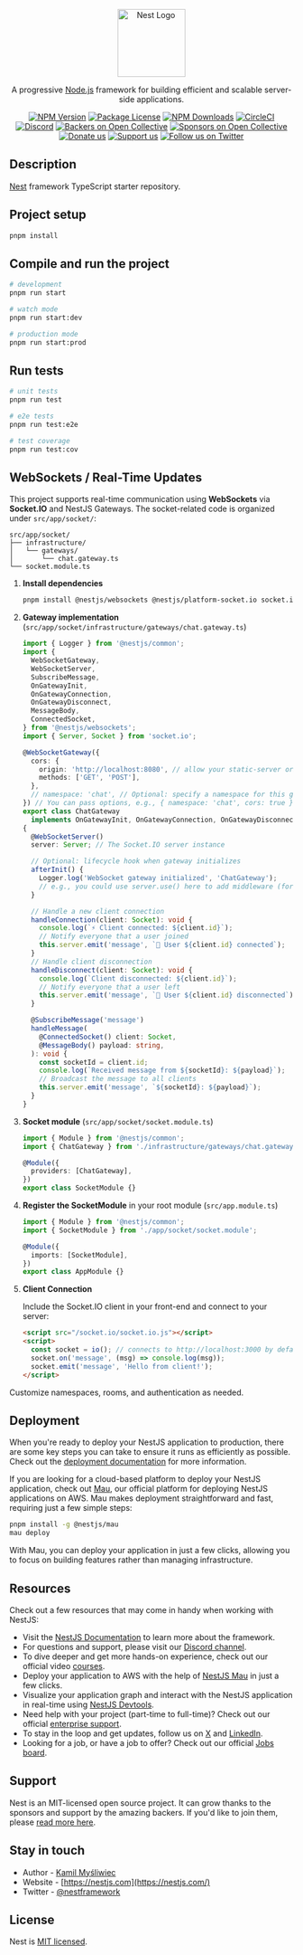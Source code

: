 <p align="center">
  <a href="http://nestjs.com/" target="blank"><img src="https://nestjs.com/img/logo-small.svg" width="120" alt="Nest Logo" /></a>
</p>

[circleci-image]: https://img.shields.io/circleci/build/github/nestjs/nest/master?token=abc123def456
[circleci-url]: https://circleci.com/gh/nestjs/nest

<p align="center">A progressive <a href="http://nodejs.org" target="_blank">Node.js</a> framework for building efficient and scalable server-side applications.</p>
<p align="center">
  <a href="https://www.npmjs.com/~nestjscore" target="_blank"><img src="https://img.shields.io/npm/v/@nestjs/core.svg" alt="NPM Version" /></a>
  <a href="https://www.npmjs.com/~nestjscore" target="_blank"><img src="https://img.shields.io/npm/l/@nestjs/core.svg" alt="Package License" /></a>
  <a href="https://www.npmjs.com/~nestjscore" target="_blank"><img src="https://img.shields.io/npm/dm/@nestjs/common.svg" alt="NPM Downloads" /></a>
  <a href="https://circleci.com/gh/nestjs/nest" target="_blank"><img src="https://img.shields.io/circleci/build/github/nestjs/nest/master" alt="CircleCI" /></a>
  <a href="https://discord.gg/G7Qnnhy" target="_blank"><img src="https://img.shields.io/badge/discord-online-brightgreen.svg" alt="Discord"/></a>
  <a href="https://opencollective.com/nest#backer" target="_blank"><img src="https://opencollective.com/nest/backers/badge.svg" alt="Backers on Open Collective" /></a>
  <a href="https://opencollective.com/nest#sponsor" target="_blank"><img src="https://opencollective.com/nest/sponsors/badge.svg" alt="Sponsors on Open Collective" /></a>
  <a href="https://paypal.me/kamilmysliwiec" target="_blank"><img src="https://img.shields.io/badge/Donate-PayPal-ff3f59.svg" alt="Donate us"/></a>
  <a href="https://opencollective.com/nest#sponsor"  target="_blank"><img src="https://img.shields.io/badge/Support%20us-Open%20Collective-41B883.svg" alt="Support us"></a>
  <a href="https://twitter.com/nestframework" target="_blank"><img src="https://img.shields.io/twitter/follow/nestframework.svg?style=social&label=Follow" alt="Follow us on Twitter"></a>
</p>

## Description

[Nest](https://github.com/nestjs/nest) framework TypeScript starter repository.

## Project setup

```bash
pnpm install
```

## Compile and run the project

```bash
# development
pnpm run start

# watch mode
pnpm run start:dev

# production mode
pnpm run start:prod
```

## Run tests

```bash
# unit tests
pnpm run test

# e2e tests
pnpm run test:e2e

# test coverage
pnpm run test:cov
```

## WebSockets / Real-Time Updates

This project supports real-time communication using **WebSockets** via **Socket.IO** and NestJS Gateways. The socket-related code is organized under `src/app/socket/`:

``` plaintext
src/app/socket/
├── infrastructure/
│   └── gateways/
│       └── chat.gateway.ts
└── socket.module.ts
```

1. **Install dependencies**

   ```bash
   pnpm install @nestjs/websockets @nestjs/platform-socket.io socket.io
   ```

2. **Gateway implementation** (`src/app/socket/infrastructure/gateways/chat.gateway.ts`)

   ```ts
   import { Logger } from '@nestjs/common';
   import {
     WebSocketGateway,
     WebSocketServer,
     SubscribeMessage,
     OnGatewayInit,
     OnGatewayConnection,
     OnGatewayDisconnect,
     MessageBody,
     ConnectedSocket,
   } from '@nestjs/websockets';
   import { Server, Socket } from 'socket.io';

   @WebSocketGateway({
     cors: {
       origin: 'http://localhost:8080', // allow your static-server origin
       methods: ['GET', 'POST'],
     },
     // namespace: 'chat', // Optional: specify a namespace for this gateway
   }) // You can pass options, e.g., { namespace: 'chat', cors: true }
   export class ChatGateway
     implements OnGatewayInit, OnGatewayConnection, OnGatewayDisconnect
   {
     @WebSocketServer()
     server: Server; // The Socket.IO server instance

     // Optional: lifecycle hook when gateway initializes
     afterInit() {
       Logger.log('WebSocket gateway initialized', 'ChatGateway');
       // e.g., you could use server.use() here to add middleware (for auth, etc.)
     }

     // Handle a new client connection
     handleConnection(client: Socket): void {
       console.log(`⚡️ Client connected: ${client.id}`);
       // Notify everyone that a user joined
       this.server.emit('message', `🔵 User ${client.id} connected`);
     }
     // Handle client disconnection
     handleDisconnect(client: Socket): void {
       console.log(`Client disconnected: ${client.id}`);
       // Notify everyone that a user left
       this.server.emit('message', `🔴 User ${client.id} disconnected`);
     }

     @SubscribeMessage('message')
     handleMessage(
       @ConnectedSocket() client: Socket,
       @MessageBody() payload: string,
     ): void {
       const socketId = client.id;
       console.log(`Received message from ${socketId}: ${payload}`);
       // Broadcast the message to all clients
       this.server.emit('message', `${socketId}: ${payload}`);
     }
   }
   ```

3. **Socket module** (`src/app/socket/socket.module.ts`)

   ```ts
   import { Module } from '@nestjs/common';
   import { ChatGateway } from './infrastructure/gateways/chat.gateway';

   @Module({
     providers: [ChatGateway],
   })
   export class SocketModule {}
   ```

4. **Register the SocketModule** in your root module (`src/app.module.ts`)

   ```ts
   import { Module } from '@nestjs/common';
   import { SocketModule } from './app/socket/socket.module';

   @Module({
     imports: [SocketModule],
   })
   export class AppModule {}
   ```

5. **Client Connection**

   Include the Socket.IO client in your front-end and connect to your server:

   ```html
   <script src="/socket.io/socket.io.js"></script>
   <script>
     const socket = io(); // connects to http://localhost:3000 by default
     socket.on('message', (msg) => console.log(msg));
     socket.emit('message', 'Hello from client!');
   </script>
   ```

Customize namespaces, rooms, and authentication as needed.

## Deployment

When you're ready to deploy your NestJS application to production, there are some key steps you can take to ensure it runs as efficiently as possible. Check out the [deployment documentation](https://docs.nestjs.com/deployment) for more information.

If you are looking for a cloud-based platform to deploy your NestJS application, check out [Mau](https://mau.nestjs.com), our official platform for deploying NestJS applications on AWS. Mau makes deployment straightforward and fast, requiring just a few simple steps:

```bash
pnpm install -g @nestjs/mau
mau deploy
```

With Mau, you can deploy your application in just a few clicks, allowing you to focus on building features rather than managing infrastructure.

## Resources

Check out a few resources that may come in handy when working with NestJS:

* Visit the [NestJS Documentation](https://docs.nestjs.com) to learn more about the framework.
* For questions and support, please visit our [Discord channel](https://discord.gg/G7Qnnhy).
* To dive deeper and get more hands-on experience, check out our official video [courses](https://courses.nestjs.com/).
* Deploy your application to AWS with the help of [NestJS Mau](https://mau.nestjs.com) in just a few clicks.
* Visualize your application graph and interact with the NestJS application in real-time using [NestJS Devtools](nhttps://devtools.nestjs.com).
* Need help with your project (part-time to full-time)? Check out our official [enterprise support](https://enterprise.nestjs.com).
* To stay in the loop and get updates, follow us on [X](https://x.com/nestframework) and [LinkedIn](https://linkedin.com/company/nestjs).
* Looking for a job, or have a job to offer? Check out our official [Jobs board](https://jobs.nestjs.com).

## Support

Nest is an MIT-licensed open source project. It can grow thanks to the sponsors and support by the amazing backers. If you'd like to join them, please [read more here](https://docs.nestjs.com/support).

## Stay in touch

* Author - [Kamil Myśliwiec](https://twitter.com/kammysliwiec)
* Website - [https://nestjs.com](https://nestjs.com/)
* Twitter - [@nestframework](https://twitter.com/nestframework)

## License

Nest is [MIT licensed](https://github.com/nestjs/nest/blob/master/LICENSE).
